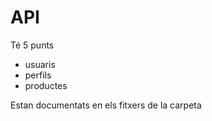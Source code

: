 # API
Té 5 punts
 * usuaris
 * perfils
 * productes

Estan documentats en els fitxers de la carpeta

